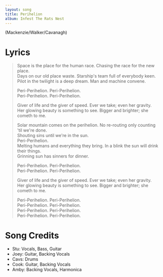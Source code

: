 ```yaml
---
layout: song
title: Perihelion
album: Infest The Rats Nest
---
```


(Mackenzie/Walker/Cavanagh)

# Lyrics

> Space is the place for the human race. Chasing the race for the new place.  
> Days on our old place waste. Starship's team full of everybody keen.  
> Pilot in the twilight is a deep dream. Man and machine convene.  
>  
> Peri-Perihelion. Peri-Perihelion.  
> Peri-Perihelion. Peri-Perihelion.  
>  
> Giver of life and the giver of speed. Ever we take; even her gravity.  
> Her glowing beauty is something to see. Bigger and brighter; she cometh to me.  
>  
> Solar mountain comes on the perihelion. No re-routing only counting 'til we're done.  
> Shouting sins until we're in the sun.  
> Peri-Perihelion.  
> Melting humans and everything they bring. In a blink the sun will drink their things.  
> Grinning sun has sinners for dinner.  
>  
> Peri-Perihelion. Peri-Perihelion.  
> Peri-Perihelion. Peri-Perihelion.  
>  
> Giver of life and the giver of speed. Ever we take; even her gravity.  
> Her glowing beauty is something to see. Bigger and brighter; she cometh to me.  
>  
> Peri-Perihelion. Peri-Perihelion.  
> Peri-Perihelion. Peri-Perihelion.  
> Peri-Perihelion. Peri-Perihelion.  
> Peri-Perihelion. Peri-Perihelion.  

# Song Credits

* Stu: Vocals, Bass, Guitar
* Joey: Guitar, Backing Vocals
* Cavs: Drums
* Cook: Guitar, Backing Vocals
* Amby: Backing Vocals, Harmonica
